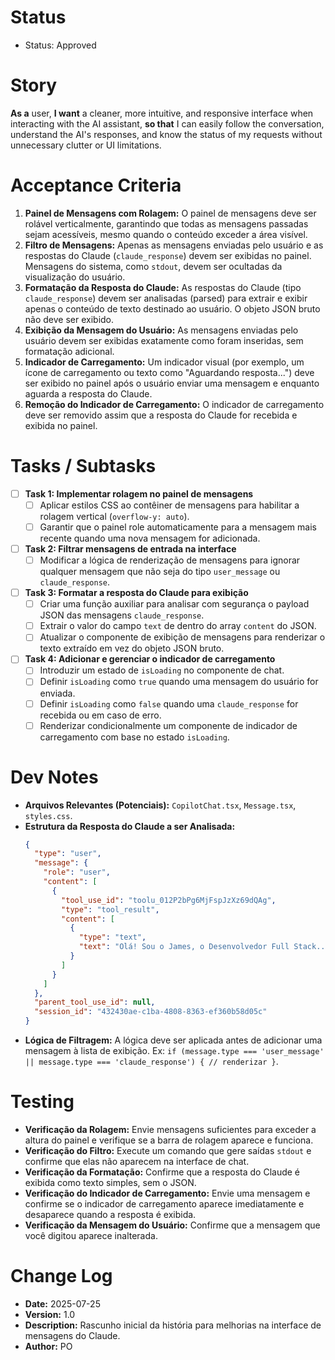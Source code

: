 # Status
- Status: Approved

# Story
**As a** user,
**I want** a cleaner, more intuitive, and responsive interface when interacting with the AI assistant,
**so that** I can easily follow the conversation, understand the AI's responses, and know the status of my requests without unnecessary clutter or UI limitations.

# Acceptance Criteria
1. **Painel de Mensagens com Rolagem:** O painel de mensagens deve ser rolável verticalmente, garantindo que todas as mensagens passadas sejam acessíveis, mesmo quando o conteúdo exceder a área visível.
2. **Filtro de Mensagens:** Apenas as mensagens enviadas pelo usuário e as respostas do Claude (`claude_response`) devem ser exibidas no painel. Mensagens do sistema, como `stdout`, devem ser ocultadas da visualização do usuário.
3. **Formatação da Resposta do Claude:** As respostas do Claude (tipo `claude_response`) devem ser analisadas (parsed) para extrair e exibir apenas o conteúdo de texto destinado ao usuário. O objeto JSON bruto não deve ser exibido.
4. **Exibição da Mensagem do Usuário:** As mensagens enviadas pelo usuário devem ser exibidas exatamente como foram inseridas, sem formatação adicional.
5. **Indicador de Carregamento:** Um indicador visual (por exemplo, um ícone de carregamento ou texto como "Aguardando resposta...") deve ser exibido no painel após o usuário enviar uma mensagem e enquanto aguarda a resposta do Claude.
6. **Remoção do Indicador de Carregamento:** O indicador de carregamento deve ser removido assim que a resposta do Claude for recebida e exibida no painel.

# Tasks / Subtasks
- [ ] **Task 1: Implementar rolagem no painel de mensagens**
  - [ ] Aplicar estilos CSS ao contêiner de mensagens para habilitar a rolagem vertical (`overflow-y: auto`).
  - [ ] Garantir que o painel role automaticamente para a mensagem mais recente quando uma nova mensagem for adicionada.
- [ ] **Task 2: Filtrar mensagens de entrada na interface**
  - [ ] Modificar a lógica de renderização de mensagens para ignorar qualquer mensagem que não seja do tipo `user_message` ou `claude_response`.
- [ ] **Task 3: Formatar a resposta do Claude para exibição**
  - [ ] Criar uma função auxiliar para analisar com segurança o payload JSON das mensagens `claude_response`.
  - [ ] Extrair o valor do campo `text` de dentro do array `content` do JSON.
  - [ ] Atualizar o componente de exibição de mensagens para renderizar o texto extraído em vez do objeto JSON bruto.
- [ ] **Task 4: Adicionar e gerenciar o indicador de carregamento**
  - [ ] Introduzir um estado de `isLoading` no componente de chat.
  - [ ] Definir `isLoading` como `true` quando uma mensagem do usuário for enviada.
  - [ ] Definir `isLoading` como `false` quando uma `claude_response` for recebida ou em caso de erro.
  - [ ] Renderizar condicionalmente um componente de indicador de carregamento com base no estado `isLoading`.

# Dev Notes
- **Arquivos Relevantes (Potenciais):** `CopilotChat.tsx`, `Message.tsx`, `styles.css`.
- **Estrutura da Resposta do Claude a ser Analisada:**
  ```json
  {
    "type": "user",
    "message": {
      "role": "user",
      "content": [
        {
          "tool_use_id": "toolu_012P2bPg6MjFspJzXz69dQAg",
          "type": "tool_result",
          "content": [
            {
              "type": "text",
              "text": "Olá! Sou o James, o Desenvolvedor Full Stack..."
            }
          ]
        }
      ]
    },
    "parent_tool_use_id": null,
    "session_id": "432430ae-c1ba-4808-8363-ef360b58d05c"
  }
  ```
- **Lógica de Filtragem:** A lógica deve ser aplicada antes de adicionar uma mensagem à lista de exibição. Ex: `if (message.type === 'user_message' || message.type === 'claude_response') { // renderizar }`.

# Testing
- **Verificação da Rolagem:** Envie mensagens suficientes para exceder a altura do painel e verifique se a barra de rolagem aparece e funciona.
- **Verificação do Filtro:** Execute um comando que gere saídas `stdout` e confirme que elas não aparecem na interface de chat.
- **Verificação da Formatação:** Confirme que a resposta do Claude é exibida como texto simples, sem o JSON.
- **Verificação do Indicador de Carregamento:** Envie uma mensagem e confirme se o indicador de carregamento aparece imediatamente e desaparece quando a resposta é exibida.
- **Verificação da Mensagem do Usuário:** Confirme que a mensagem que você digitou aparece inalterada.

# Change Log
- **Date:** 2025-07-25
- **Version:** 1.0
- **Description:** Rascunho inicial da história para melhorias na interface de mensagens do Claude.
- **Author:** PO
